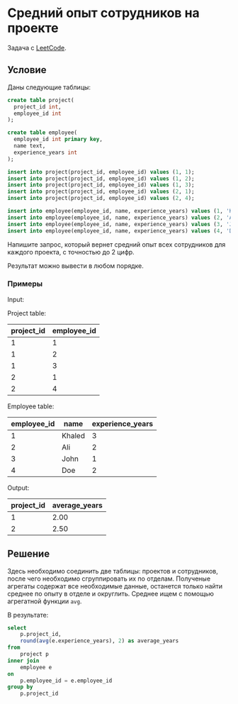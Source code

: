 # Средний опыт сотрудников на проекте

Задача с [LeetCode](https://leetcode.com/problems/project-employees-i/description/).

## Условие

Даны следующие таблицы:

```sql
create table project(
  project_id int,
  employee_id int
);

create table employee(
  employee_id int primary key,
  name text,
  experience_years int
);

insert into project(project_id, employee_id) values (1, 1);
insert into project(project_id, employee_id) values (1, 2);
insert into project(project_id, employee_id) values (1, 3);
insert into project(project_id, employee_id) values (2, 1);
insert into project(project_id, employee_id) values (2, 4);

insert into employee(employee_id, name, experience_years) values (1, 'Khaled', 3);
insert into employee(employee_id, name, experience_years) values (2, 'Ali', 2);
insert into employee(employee_id, name, experience_years) values (3, 'Jonh', 1);
insert into employee(employee_id, name, experience_years) values (4, 'Doe', 2);
```

Напишите запрос, который вернет средний опыт всех сотрудников для каждого проекта, с точностью до 2 цифр.

Результат можно вывести в любом порядке.

### Примеры

Input:

Project table:

| project_id  | employee_id |
|-------------|-------------|
|      1      |      1      |
|      1      |      2      |
|      1      |      3      |
|      2      |      1      |
|      2      |      4      |

Employee table:

| employee_id | name   | experience_years |
|-------------|--------|------------------|
|      1      | Khaled |        3         |
|      2      | Ali    |        2         |
|      3      | John   |        1         |
|      4      | Doe    |        2         |

Output:

| project_id  | average_years |
|-------------|---------------|
| 1           | 2.00          |
| 2           | 2.50          |

## Решение

Здесь необходимо соединить две таблицы: проектов и сотрудников, после чего необходимо сгруппировать их по отделам. Полученые агрегаты содержат все необходимые данные, останется только найти среднее по опыту в отделе и округлить. Среднее ищем с помощью агрегатной функции `avg`.

В результате:

```sql
select 
    p.project_id,
    round(avg(e.experience_years), 2) as average_years
from
    project p
inner join
    employee e
on
    p.employee_id = e.employee_id
group by
    p.project_id
```
